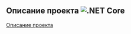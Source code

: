 ## Описание проекта   ![.NET Core](https://github.com/MyLastAngel/MVC.Example/workflows/.NET%20Core/badge.svg)


[Описание проекта](https://mylastangel.blogspot.com/2019/04/mvc.html)





